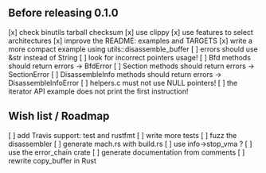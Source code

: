 ## Before releasing 0.1.0

[x] check binutils tarball checksum
[x] use clippy
[x] use features to select architectures
[x] improve the README: examples and TARGETS
  [x] write a more compact example using utils::disassemble_buffer
[ ] errors should use &str instead of String
[ ] look for incorrect pointers usage!
  [ ] Bfd methods should return errors -> BfdError
  [ ] Section methods should return errors -> SectionError
  [ ] DisassembleInfo methods should return errors -> DisassembleInfoError
  [ ] helpers.c must not use NULL pointers!
[ ] the iterator API example does not print the first instruction!

## Wish list / Roadmap

[ ] add Travis support: test and rustfmt
[ ] write more tests
[ ] fuzz the disassembler
[ ] generate mach.rs with build.rs
[ ] use info->stop_vma ?
[ ] use the error_chain crate
[ ] generate documentation from comments
[ ] rewrite copy_buffer in Rust
